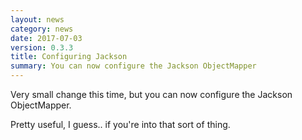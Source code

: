 ```yaml
---
layout: news
category: news
date: 2017-07-03
version: 0.3.3
title: Configuring Jackson
summary: You can now configure the Jackson ObjectMapper
---
```


Very small change this time, but you can now configure the Jackson ObjectMapper.

Pretty useful, I guess.. if you're into that sort of thing.
